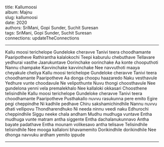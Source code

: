 title: Kallumoosi  
album: Majnu  
slug: kallumoosi  
date: 2020  
authors: SriMani, Gopi Sunder, Suchit Suresan  
tags: SriMani, Gopi Sunder, Suchit Suresan  
connections: updateTheConnections  

------------

Kallu moosi terichelope Gundeloke cheravve Tanivi teera choodhamante Paaripotheve Rathirantha kalalokochi Teepi kaburulu chebuthave Tellavare yedhurai vasthe Jaarukuntave Oorinchake oorinchake Aa konte chooputhoti Nannu champake Kavvinchake kavvinchake Nee navvuthoti maaya cheyakule cheliya Kallu moosi terichelope Gundeloke cheravve Tanivi teera choodhamante Paaripotheve Aa donga choopu haazaredo Naku vesthavule Yedhure vunte choodavule Ne velipothunte Nuvu thongi choosthavule Nee gundelona yenni vela premalekhalo Nee kallaloki okkasari Choosthene telisindhile Kallu moosi terichelope Gundeloke cheravve Tanivi teera choodhamante Paaripotheve Pusthakallo nuvvu rasukunna pere emito Egire pegi cheppindhe Ni kadhile pedhave Chiru sakshamichindhile Nannu nuvvu dhati vellipovu Thondharendhuko Ni needa ninnu veedi naku Edhurochi cheppindhile Siggu neeke chala andham Mudhu mudhuga vuntave Entha mudhuga vunte matram antha siggente Entha dachalanukunnavo Antha bayate padathave Entha mounam volikesavo antha telisave Telisindhile telisindhile Nee mooga kallaloni bhavamemito Dorikindhile dorikindhile Nee dhonga navvuku ardham yemito ippude  


------------
